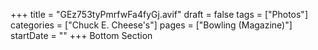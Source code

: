 +++
title = "GEz753tyPmrfwFa4fyGj.avif"
draft = false
tags = ["Photos"]
categories = ["Chuck E. Cheese's"]
pages = ["Bowling (Magazine)"]
startDate = ""
+++
Bottom Section
